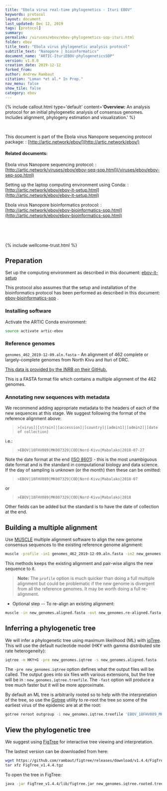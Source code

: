 ```yaml
---
title: "Ebola virus real-time phylogenetics - Ituri EBOV"
keywords: protocol
layout: document
last_updated: Dec 12, 2019
tags: [protocol]
summary:
permalink: /viruses/ebov/ebov-phylogenetics-sop-ituri.html
folder: ebov
title_text: "Ebola virus phylogenetic analysis protocol"
subtitle_text: "Nanopore | bioinformatics"
document_name: "ARTIC-IturiEBOV-phylogeneticsSOP"
version: v1.0.0
creation_date: 2019-12-12
forked_from: 
author: Andrew Rambaut
citation: "Loman *et al.* In Prep."
nav_menu: false
show_tile: false
category: ebov
---
```


{% include callout.html
type='default'
content='**Overview:** An analysis protocol for an initial phylogenetic analysis of consensus genomes. Includes alignment, phylogeny estimation and visualization.'
%}

<br />

This document is part of the Ebola virus Nanopore sequencing protocol package:
: [http://artic.network/ebov/](http://artic.network/ebov/)

#### Related documents:

Ebola virus Nanopore sequencing protocol:
: [http://artic.network/viruses/ebov/ebov-seq-sop.html](/viruses/ebov/ebov-seq-sop.html)

Setting up the laptop computing environment using Conda:
: [http://artic.network/ebov/ebov-it-setup.html](http://artic.network/ebov/ebov-it-setup.html)

Ebola virus Nanopore bioinformatics protocol:
: [http://artic.network/ebov/ebov-bioinformatics-sop.html](http://artic.network/ebov/ebov-bioinformatics-sop.html)

<br /><br /><br />

{% include wellcome-trust.html %}

<div class="pagebreak"> </div>

## Preparation

Set up the computing environment as described in this document: [ebov-it-setup](ebov-it-setup.html)

This protocol also assumes that the setup and installation of the bioinformatics protocol has been performed as described in this document: [ebov-bioinformatics-sop](ebov-bioinformatics-sop.html) .

### Installing software

Activate the ARTIC Conda environment:

```bash
source activate artic-ebov
```

### Reference genomes

`genomes_462_2019-12-09.aln.fasta` - An alignment of 462 complete or largely-complete genomes from North Kivu and Ituri of DRC. 

[This data is provided by the INRB on their GitHub.](https://github.com/inrb-drc/ebola-nord-kivu)

This is a FASTA format file which contains a multiple alignment of the 462 genomes. 

### Annotating new sequences with metadata

We recommend adding appropriate metadata to the headers of each of the new sequences at this stage. We suggest following the format of the reference alignment above:

> `>[virus]|[strain]|[accession]|[country]|[admin1]|[admin2]|[date of collection]`

i.e.:

> `>EBOV|18FHV089|MK007329|COD|Nord-Kivu|Mabalako|2018-07-27`

Note the date format at the end ([ISO 8601](https://en.wikipedia.org/wiki/ISO_8601)) - this is the most unambiguous date format and is the standard in computational biology and data science. If the day of sampling is unknown (or the month) then these can be omitted:

> `>EBOV|18FHV089|MK007329|COD|Nord-Kivu|Mabalako|2018-07` 

or 

> `>EBOV|18FHV089|MK007329|COD|Nord-Kivu|Mabalako|2018`

Other fields can be added but the standard is to have the date of collection at the end.

## Building a multiple alignment

Use [MUSCLE](http://www.drive5.com/muscle/) multiple alignment software to align the new genome consensus sequences to the existing reference genome alignment:

```bash
muscle -profile -in1 genomes_462_2019-12-09.aln.fasta -in2 new_genomes.fasta -fastaout new_genomes.aligned.fasta
```

This methods keeps the existing alignment and pair-wise aligns the new sequence to it.   

> **Note:** The `profile` option is much quicker than doing a full multiple alignment but could be problematic if the new genome is divergent from all the reference genomes. It may be worth doing a full re-alignment.
 
- Optional step -- To re-align an existing alignment:
```bash
muscle -in new_genomes.aligned.fasta -out new_genomes.re-aligned.fasta -refine
```

## Inferring a phylogenetic tree

We will infer a phylogenetic tree using maximum likelihood (ML) with [iqTree](http://www.iqtree.org). 
This will use the default nucleotide model (HKY with gamma distributed site rate heterogeneity):

```bash
iqtree -m HKY+G -pre new_genomes.iqtree -s new_genomes.aligned.fasta
```
   
The `-pre new_genomes.iqtree` option defines what the output files will be called. 
The output goes into six files with various extensions, but the tree will be in : `new_genomes.iqtree.treefile`. 
The `-fast` option will produce a tree much faster but it will be more approximate.

By default an ML tree is arbitrarily rooted so to help with the interpretation of the tree, so use the [Gotree](https://github.com/fredericlemoine/gotree) utility to re-root the tree so some of the earliest virus of the epidemic are at at the root:

```bash
gotree reroot outgroup -i new_genomes.iqtree.treefile 'EBOV_18FHV089_MK007329_COD_Nord-Kivu_Mabalako_2018-07-27' > new_genomes.iqtree.rooted.tree
```

## View the phylogenetic tree

We suggest using [FigTree](https://github.com/rambaut/figtree/) for interactive tree viewing and interpretation.

The lastest version can be downloaded from here:

```bash
wget https://github.com/rambaut/figtree/releases/download/v1.4.4/FigTree_v1.4.4.tgz
tar xfz FigTree_v1.4.4.tgz
```

To open the tree in FigTree:

```bash
java -jar FigTree_v1.4.4/lib/figtree.jar new_genomes.iqtree.rooted.tree
```


